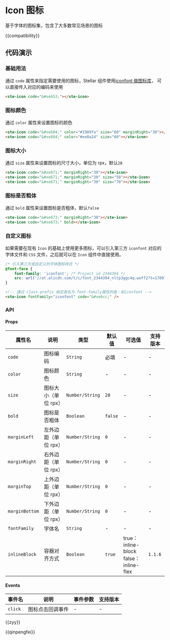 # Icon 图标

基于字体的图标集，包含了大多数常见场景的图标

{{compatibility}}

## 代码演示

### 基础用法

通过 `code` 属性来指定需要使用的图标，Stellar 组件使用[iconfont 做图标库](https://at.alicdn.com/t/c/font_4041637_pivqtx3f1mq.json?spm=a313x.manage_type_myprojects.i1.49.f7ba3a81fFvJ6W&file=font_4041637_pivqtx3f1mq.json)，
可以直接传入对应的编码来使用

```html
<ste-icon code="&#xe653;"></ste-icon>
```

### 图标颜色

通过 `color` 属性来设置图标的颜色

```html
<ste-icon code="&#xe684;" color="#1989fa" size="60" marginRight="30"></ste-icon>
<ste-icon code="&#xe684;" color="#ee0a24" size="60"></ste-icon>
```

### 图标大小

通过 `size` 属性来设置图标的尺寸大小，单位为 rpx，默认`28`

```html
<ste-icon code="&#xe671;" marginRight="30"></ste-icon>
<ste-icon code="&#xe671;" marginRight="30" size="50"></ste-icon>
<ste-icon code="&#xe671;" marginRight="30" size="70"></ste-icon>
```

### 图标是否粗体

通过 `bold` 属性来设置图标是否粗体，默认`false`

```html
<ste-icon code="&#xe673;" marginRight="30"></ste-icon>
<ste-icon code="&#xe673;" bold></ste-icon>
```

### 自定义图标

如果需要在现有 `Icon` 的基础上使用更多图标，可以引入第三方 `iconfont` 对应的字体文件和 `CSS` 文件，之后就可以在 `Icon` 组件中直接使用。

```css
/* 引入第三方或自定义的字体图标样式 */
@font-face {
	font-family: 'iconfont'; /* Project id 2344394 */
	src: url('//at.alicdn.com/t/c/font_2344394_nltp3ggc4q.woff2?t=1709779088427') format('woff2');
}
```

```html
<!-- 通过 class-prefix 指定类名为 font-family属性的值：如iconfont -->
<ste-icon fontFamily="iconfont" code="&#xe6cc;" />
```

### API

#### Props

| 属性名		| 说明					| 类型				| 默认值		| 可选值										| 支持版本	|
| --------------| --------------------	| ---------------	| -------	| -----------------------------------------	| --------	|
| `code`		| 图标编码				| `String`			| 必填		| -											| -			|
| `color`		| 图标颜色				| `String`			| -			| -											| -			|
| `size`		| 图标大小（单位 rpx）	| `Number/String`	| `28`		| -											| -			|
| `bold`		| 图标是否粗体			| `Boolean`			| `false`	| -											| -			|
| `marginLeft`	| 左外边距（单位 rpx）	| `Number/String`	| `0`		| -											| -			|
| `marginRight`	| 右外边距（单位 rpx）	| `Number/String`	| `0`		| -											| -			|
| `marginTop`	| 上外边距（单位 rpx）	| `Number/String`	| `0`		| -											| -			|
| `marginBottom`| 下外边距（单位 rpx）	| `Number/String`	| `0`		| -											| -			|
| `fontFamily`	| 字体名					| `String`			| -			| -											| -			|
| `inlineBlock`	| 容器对齐方式			| `Boolean`			| `true`	| true：inline-block <br>false：inline-flex	| `1.1.6`	|

#### Events

| 事件名  | 说明             | 事件参数 | 支持版本 |
| ------- | ---------------- | -------- | -------- |
| `click` | 图标点击回调事件 | -        | -        |

{{zyy}}

{{qinpengfei}}
